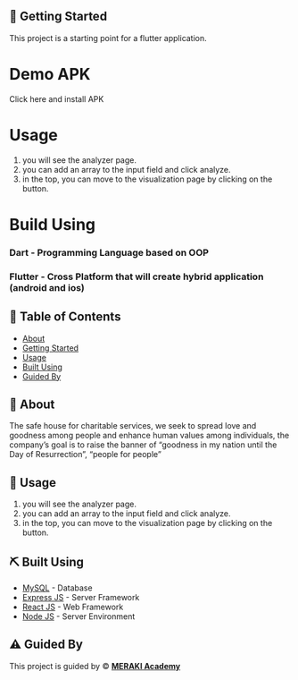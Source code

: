 ## 🏁 Getting Started <a name = "getting_started"></a>
This project is a starting point for a flutter application.

# Demo APK 
Click here and install APK 

# Usage

1. you will see the analyzer page.
2. you can add an array to the input field and click analyze.
3. in the top, you can move to the visualization page by clicking on the button.

# Build Using
### Dart - Programming Language based on OOP
### Flutter - Cross Platform that will create hybrid application (android and ios)


## 📝 Table of Contents

- [About](#about)
- [Getting Started](#getting_started)
- [Usage](#usage)
- [Built Using](#built_using)
- [Guided By](#guided_by)

## 🧐 About <a name = "about"></a>

The safe house for charitable services, we seek to spread love and goodness among people and enhance human values among individuals, the company’s goal is to raise the banner of “goodness in my nation until the Day of Resurrection”, “people for people”


## 🎈 Usage <a name="usage"></a>
1. you will see the analyzer page.
2. you can add an array to the input field and click analyze.
3. in the top, you can move to the visualization page by clicking on the button.


 ## ⛏️ Built Using <a name = "built_using"></a>

- [MySQL](https://www.mysql.com/) - Database
- [Express JS](https://expressjs.com/) - Server Framework
- [React JS](https://https://reactjs.org/) - Web Framework
- [Node JS](https://nodejs.org/en/) - Server Environment




## ⚠️ Guided By <a name = "guided_by"></a>

This project is guided by ©️ **[MERAKI Academy](https://www.meraki-academy.org)**







